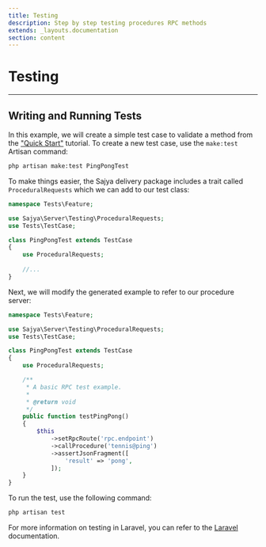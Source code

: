 ```yaml
---
title: Testing
description: Step by step testing procedures RPC methods
extends: _layouts.documentation
section: content
---
```


# Testing

----

## Writing and Running Tests


In this example, we will create a simple test case to validate a method from the ["Quick Start"](/docs/quickstart) tutorial. To create a new test case, use the `make:test` Artisan command:

```bash
php artisan make:test PingPongTest
```

To make things easier, the Sajya delivery package includes a trait called `ProceduralRequests` which we can add to our test class:

```php
namespace Tests\Feature;

use Sajya\Server\Testing\ProceduralRequests;
use Tests\TestCase;

class PingPongTest extends TestCase
{
    use ProceduralRequests;
    
    //...
}
```

Next, we will modify the generated example to refer to our procedure server:

```php
namespace Tests\Feature;

use Sajya\Server\Testing\ProceduralRequests;
use Tests\TestCase;

class PingPongTest extends TestCase
{
    use ProceduralRequests;

    /**
     * A basic RPC test example.
     *
     * @return void
     */
    public function testPingPong()
    {
        $this
            ->setRpcRoute('rpc.endpoint')
            ->callProcedure('tennis@ping')
            ->assertJsonFragment([
                'result' => 'pong',
            ]);
    }
}
```

To run the test, use the following command:

```bash
php artisan test
```

For more information on testing in Laravel, you can refer to the [Laravel](https://laravel.com/docs/testing) documentation.
